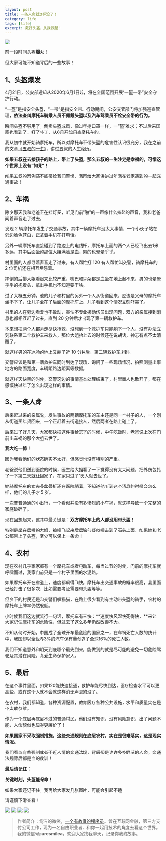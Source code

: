 ```yaml
---
layout: post
title: 一条人命就这样没了！
category: life
tags: [life]
excerpt: 戴好头盔，从我做起！
---
```


![](http://favorites.ren/assets/images/2020/it/renming/renming01.jpg) 

前一段时间头盔**爆火！**

但大家可能不知道背后的一些故事！ 

## 1、头盔爆发

4月21日，公安部通知从2020年6月1日起，将在全国范围开展“一盔一带”安全守护行动。

“一盔”是指安全头盔，“一带”是指安全带。行动期间，公安交管部门将加强巡查管理，**依法查纠摩托车骑乘人员不佩戴头盔以及汽车驾乘员不栓安全带的行为。**

瞬间头盔不够用了，倒卖头盔成风，像过年抢口罩一样，一“盔”难求；不过后来国家也看到了，打了补丁，从6月开始只查摩托车的。

我从初中就开始骑摩托车，所以对摩托车不带头盔的危害性认识很充分，我在之前的文章[《五叔的一生》](https://mp.weixin.qq.com/s/B5qFrUhB3Nx8pMe_WxGLoA)，讲过五叔的人生经历。

**如果五叔在去接孩子的路上，带上了头盔，那么五叔的一生注定是幸福的，可惜这个世界上没有“如果”！**

如果五叔的案例还不能带给我们警惕，我再给大家讲讲过年我在老家遇到的一起交通事故！

## 2、车祸

除夕那天我和老爸正在挂灯笼，听见门前“啪”的一声像什么摔碎的声音，我和老爸闻着声音走了过去。

发现 2 辆摩托车发生了交通事故，其中一辆摩托车没太大事情，一个小伙子站在旁边脸色苍白，正拿着手机在打电话。

另外一辆摩托车直接碰到了路边上的电线杆，摩托车上面的两个人已经飞出去1米多远，其中后面坐的那位大姐满脸是血，男的也晕晕乎乎。

村里面的人都寻着声音走了过来，有人帮忙打 120 有人帮忙叫交警，骑摩托车的 2 位司机还在相互埋怨着。

摔倒的后排大姐看起来比较严重，嘴巴和耳朵都是血坐在地上起不来，男的也晕晕乎乎的抱着头，拿出手机也不知道要干啥。

过了大概五分钟，他的儿子和村里的另外一个人从街道回来，应该是父母的摩托车坐不下了，让儿子坐在了后面的摩托车上，儿子看到这个情况立刻吓哭了。

村里的人在旁边看着也不敢动，害怕不专业挪动伤员出现问题，双方的亲属接到消息也都相互赶了过来，直到 20 分钟后才出现了第一辆救护车。

本来想把两个人都运走尽快抢救，没想到一个救护车只能躺下一个人，没有办法立刻联系第二个救护车来救人，那位大姐抬上去的时候还在说胡话，神志有点不太清醒了。

就这样男的在冰冷的地上又躺了近 10 分钟后，第二辆救护车才到。

交警应该是和第一辆救护车同时到达了现场，询问了一些现场情况，拍照测量出事地方的路面宽度，车辆距路边距离等数据。

就这样天快黑的时候，交警这边的事情基本处理结束了，村里面人也散开了，都在感慨快过年了怎么出现这样的事情。

## 3、一条人命

后来赶过来的亲属说，发生事故的两辆摩托车的车主还是同一个村子的人，一个刚从街道买年货回来，一个正赶着去街道接人，然后两者在路上碰上了。

后来过了好几天，大家都快把这件事给忘了的时候，中午吃饭时，老爸说上次在门前出车祸的那个大姐去世了。

**我大吃一惊！**

因为我看他们的状态确实不太好，但感觉也没有特别的严重。

老爸说他们送到医院的时候，医生给大姐看了一下觉得没有太大问题，把外伤包扎了一下第二天就让回家了，在家只过了1天人就去世了。

她骑摩托车的丈夫骨盆骨折还在医院躺着，不知道他听到这个消息的时候会怎么样，他们的儿子才 5 岁。

一次普普通通的小出行，一个看似并没有多惨烈的小车祸，就这样导致一个完整的家庭破碎了。

现在回想起来，这其中最关键是：**双方摩托车上的人都没用带头盔！**

特别是坐在后排的大姐，被撞飞起来后后脑勺疑似撞击到了石头上面，如果她和老公都带上了头盔，至少可以保上一条命！


## 4、农村

现在农村几乎家家都有一个摩托车或者电动车，每当过节的时候，门前的摩托车就呼啸而过，我家门前只是一个村子里面的水泥路。

如果摩托车开在省道上，速度都飙得飞快。摩托车出交通事故的概率很高，县里面已经打击了很多次，比如需要考证需要带头盔等等。

但乡下的村民还是和交警们躲猫猫，在路上很少看到有主动带头盔的骑手，农村的摩托车上牌率仍然很低。

小时候我们这边就流行一句话，摩托车有三快：**速度快风湿快死得快，**来让大家记住摩托车的危险性，但过去了这么多年仍然改善不大。

不知从何时开始，中国成了全球开车最危险的国家之一，在车祸死亡人数的统计中，我国却以全世界3%的汽车保有量创造了全球16%的死亡人数。

我们不知道意外和明天到底哪个最先到来，能做到的就是尽可能的避免一切危险驾驶及其潜在风险，真爱生命保护家人。

## 5、最后

在这个事件里面，如果120能快速接通，救护车能尽快到达，医疗检查水平可以更高些，或许这个人就不会就这样消无声息的没了。

在农村，我们都知道，各种资源配置，教育医疗各种公共设施，水平和质量实在是不太敢恭维。

作为一个底层再底层不过的普通村民，他们没有知识，没有风险意识，出了问题不能，人命貌似也显得更廉价了！

**如果国家不采取强制措施，这些交通规则在底层农村，实在是很难落实，这是现实情况。**

我们看似有些强制或者不近人情的交通法规，背后都是许许多多鲜活的人命，交通法规背后都是血的教训！

**最后请记住：**

**关键时刻，头盔能保命！**

如果大家还记不住，我再给大家发几张图片，可能会引起不适！

请谨慎下滑查看！

![](http://favorites.ren/assets/images/2020/it/renming/renming02.jpg) 
![](http://favorites.ren/assets/images/2020/it/renming/renming03.jpg) 
![](http://favorites.ren/assets/images/2020/it/renming/renming04.jpg) 
![](http://favorites.ren/assets/images/2020/it/renming/renming05.jpg) 

>作者简介：纯洁的微笑，[一个有故事的程序员](http://www.ityouknow.com/life/2020/03/25/fengkou-10year.html)。曾在互联网金融，第三方支付公司工作，现为一名自由职业者，和你一起用技术的角度去看这个世界。我的微信号**puresmilea**，欢迎大家找我聊天，记录你我的故事。
